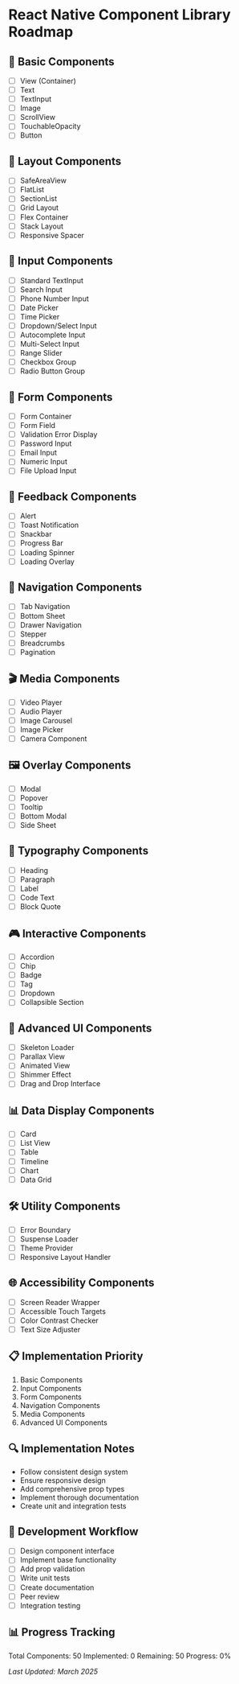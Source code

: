 # React Native Component Library Roadmap

## 🧩 Basic Components

- [ ] View (Container)
- [ ] Text
- [ ] TextInput
- [ ] Image
- [ ] ScrollView
- [ ] TouchableOpacity
- [ ] Button

## 📐 Layout Components

- [ ] SafeAreaView
- [ ] FlatList
- [ ] SectionList
- [ ] Grid Layout
- [ ] Flex Container
- [ ] Stack Layout
- [ ] Responsive Spacer

## 📝 Input Components

- [ ] Standard TextInput
- [ ] Search Input
- [ ] Phone Number Input
- [ ] Date Picker
- [ ] Time Picker
- [ ] Dropdown/Select Input
- [ ] Autocomplete Input
- [ ] Multi-Select Input
- [ ] Range Slider
- [ ] Checkbox Group
- [ ] Radio Button Group

## 🚧 Form Components

- [ ] Form Container
- [ ] Form Field
- [ ] Validation Error Display
- [ ] Password Input
- [ ] Email Input
- [ ] Numeric Input
- [ ] File Upload Input

## 🔔 Feedback Components

- [ ] Alert
- [ ] Toast Notification
- [ ] Snackbar
- [ ] Progress Bar
- [ ] Loading Spinner
- [ ] Loading Overlay

## 🧭 Navigation Components

- [ ] Tab Navigation
- [ ] Bottom Sheet
- [ ] Drawer Navigation
- [ ] Stepper
- [ ] Breadcrumbs
- [ ] Pagination

## 🎬 Media Components

- [ ] Video Player
- [ ] Audio Player
- [ ] Image Carousel
- [ ] Image Picker
- [ ] Camera Component

## 🖼️ Overlay Components

- [ ] Modal
- [ ] Popover
- [ ] Tooltip
- [ ] Bottom Modal
- [ ] Side Sheet

## 📖 Typography Components

- [ ] Heading
- [ ] Paragraph
- [ ] Label
- [ ] Code Text
- [ ] Block Quote

## 🎮 Interactive Components

- [ ] Accordion
- [ ] Chip
- [ ] Badge
- [ ] Tag
- [ ] Dropdown
- [ ] Collapsible Section

## 🚀 Advanced UI Components

- [ ] Skeleton Loader
- [ ] Parallax View
- [ ] Animated View
- [ ] Shimmer Effect
- [ ] Drag and Drop Interface

## 📊 Data Display Components

- [ ] Card
- [ ] List View
- [ ] Table
- [ ] Timeline
- [ ] Chart
- [ ] Data Grid

## 🛠️ Utility Components

- [ ] Error Boundary
- [ ] Suspense Loader
- [ ] Theme Provider
- [ ] Responsive Layout Handler

## 🌐 Accessibility Components

- [ ] Screen Reader Wrapper
- [ ] Accessible Touch Targets
- [ ] Color Contrast Checker
- [ ] Text Size Adjuster

## 📋 Implementation Priority

1. Basic Components
2. Input Components
3. Form Components
4. Navigation Components
5. Media Components
6. Advanced UI Components

## 🔍 Implementation Notes

- Follow consistent design system
- Ensure responsive design
- Add comprehensive prop types
- Implement thorough documentation
- Create unit and integration tests

## 🚧 Development Workflow

- [ ] Design component interface
- [ ] Implement base functionality
- [ ] Add prop validation
- [ ] Write unit tests
- [ ] Create documentation
- [ ] Peer review
- [ ] Integration testing

## 📊 Progress Tracking

Total Components: 50
Implemented: 0
Remaining: 50
Progress: 0%

_Last Updated: March 2025_
